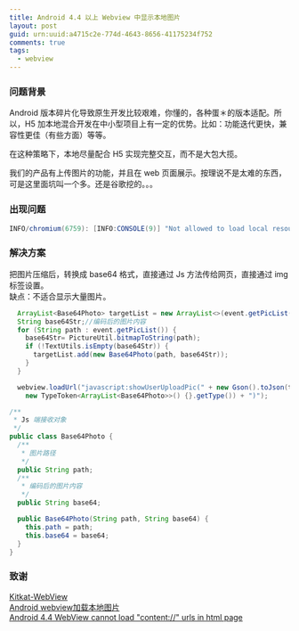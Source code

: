 ```yaml
---
title: Android 4.4 以上 Webview 中显示本地图片
layout: post
guid: urn:uuid:a4715c2e-774d-4643-8656-41175234f752
comments: true
tags:
  - webview
---
```


### 问题背景
Android 版本碎片化导致原生开发比较艰难，你懂的，各种蛋＊的版本适配。所以，H5 加本地混合开发在中小型项目上有一定的优势。比如：功能迭代更快，兼容性更佳（有些方面）等等。  

在这种策略下，本地尽量配合 H5 实现完整交互，而不是大包大揽。  

我们的产品有上传图片的功能，并且在 web 页面展示。按理说不是太难的东西，可是这里面坑叫一个多。还是谷歌挖的。。。

### 出现问题
```java
INFO/chromium(6759): [INFO:CONSOLE(9)] "Not allowed to load local resource: content://com.testing.image/kitkat.png"
```

### 解决方案
把图片压缩后，转换成 base64 格式，直接通过 Js 方法传给网页，直接通过 img 标签设置。  
缺点：不适合显示大量图片。

```java
  ArrayList<Base64Photo> targetList = new ArrayList<>(event.getPicList().size());
  String base64Str;//编码后的图片内容
  for (String path : event.getPicList()) {
    base64Str= PictureUtil.bitmapToString(path);
    if (!TextUtils.isEmpty(base64Str)) {
      targetList.add(new Base64Photo(path, base64Str));
    }
  }

  webview.loadUrl("javascript:showUserUploadPic(" + new Gson().toJson(targetList,
    new TypeToken<ArrayList<Base64Photo>>() {}.getType()) + ")");
```

```java
/**
 * Js 端接收对象
 */
public class Base64Photo {
  /**
   * 图片路径
   */
  public String path;
  /**
   * 编码后的图片内容
   */
  public String base64;

  public Base64Photo(String path, String base64) {
    this.path = path;
    this.base64 = base64;
  }
}
```

### 致谢
[Kitkat-WebView](https://github.com/henrychuangtw/Kitkat-WebView)  
[Android webview加载本地图片](http://blog.csdn.net/candyguy242/article/details/16947445)  
[Android 4.4 WebView cannot load "content://" urls in html page](https://code.google.com/p/android/issues/detail?id=63033)
